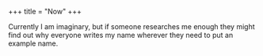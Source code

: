 +++
title = "Now"
+++

Currently I am imaginary, but if someone researches me enough they might find out why everyone writes my name wherever they need to put an example name.
